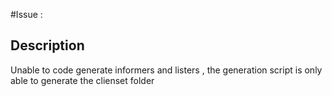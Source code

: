 #Issue : 
## Description
Unable to code generate informers and listers , the generation script is only able to generate the clienset folder 
